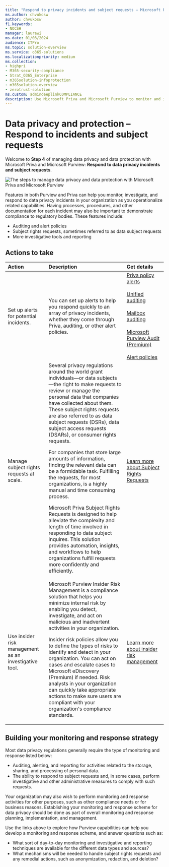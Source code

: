```yaml
---
title: "Respond to privacy incidents and subject requests – Microsoft Priva and Purview"
ms.author: chvukosw
author: chvukosw
f1.keywords:
- NOCSH
manager: laurawi
ms.date: 01/03/2024
audience: ITPro
ms.topic: solution-overview
ms.service: o365-solutions
ms.localizationpriority: medium
ms.collection:
- highpri
- M365-security-compliance
- Strat_O365_Enterprise
- m365solution-infoprotection
- m365solution-overview
- zerotrust-solution
ms.custom: admindeeplinkCOMPLIANCE
description: Use Microsoft Priva and Microsoft Purview to monitor and investigate data privacy incidents in your organization, including automation of data subject requests.
---
```


# Data privacy and protection – Respond to incidents and subject requests

Welcome to **Step 4** of managing data privacy and data protection with Microsoft Priva and Microsoft Purview: **Respond to data privacy incidents and subject requests**.

![The steps to manage data privacy and data protection with Microsoft Priva and Microsoft Purview](../media/data-privacy-protection/manage-data-privacy-protection-steps-four.png)

Features in both Purview and Priva can help you monitor, investigate, and respond to data privacy incidents in your organization as you operationalize related capabilities. Having processes, procedures, and other documentation for each incident may also be important to demonstrate compliance to regulatory bodies. These features include:

- Auditing and alert policies
- Subject rights requests, sometimes referred to as data subject requests
- More investigative tools and reporting

## Actions to take

|Action|Description|Get details|
|:---|:----------|:---------------|
|Set up alerts for potential incidents.| You can set up alerts to help you respond quickly to an array of privacy incidents, whether they come through Priva, auditing, or other alert policies.| [Priva policy alerts](/privacy/priva/risk-management-alerts)<br><br>[Unified auditing](/purview/audit-new-search)<br><br>[Mailbox auditing](/purview/audit-mailboxes)<br><br>[Microsoft Purview Audit (Premium)](/purview/audit-premium)<br><br>[Alert policies](/purview/alert-policies)|
|Manage subject rights requests at scale.| Several privacy regulations around the world grant individuals—or data subjects—the right to make requests to review or manage the personal data that companies have collected about them. These subject rights requests are also referred to as data subject requests (DSRs), data subject access requests (DSARs), or consumer rights requests.<p><p>For companies that store large amounts of information, finding the relevant data can be a formidable task. Fulfilling the requests, for most organizations, is a highly manual and time consuming process.<p><p>Microsoft Priva Subject Rights Requests is designed to help alleviate the complexity and length of time involved in responding to data subject inquires. This solution provides automation, insights, and workflows to help organizations fulfill requests more confidently and efficiently.| [Learn more about Subject Rights Requests](/privacy/priva/subject-rights-requests)|
|Use insider risk management as an investigative tool.| Microsoft Purview Insider Risk Management is a compliance solution that helps you minimize internal risk by enabling you detect, investigate, and act on malicious and inadvertent activities in your organization.<p><p>Insider risk policies allow you to define the types of risks to identify and detect in your organization. You can act on cases and escalate cases to Microsoft eDiscovery (Premium) if needed. Risk analysts in your organization can quickly take appropriate actions to make sure users are compliant with your organization's compliance standards.| [Learn more about insider risk management](/purview/insider-risk-management)|

## Building your monitoring and response strategy

Most data privacy regulations generally require the type of monitoring and response listed below:

- Auditing, alerting, and reporting for activities related to the storage, sharing, and processing of personal data.
- The ability to respond to subject requests and, in some cases, perform investigative and other administrative measures to comply with such requests.

Your organization may also wish to perform monitoring and response activities for other purposes, such as other compliance needs or for business reasons. Establishing your monitoring and response scheme for data privacy should be done as part of overall monitoring and response planning, implementation, and management.

Use the links above to explore how Purview capabilities can help you develop a monitoring and response scheme, and answer questions such as:

- What sort of day-to-day monitoring and investigative and reporting techniques are available for the different data types and sources?
- What mechanisms will be needed to handle subject rights requests and any remedial actions, such as anonymization, redaction, and deletion?